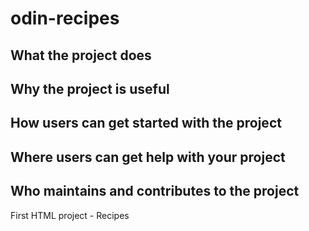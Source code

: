 # odin-recipes

## What the project does
## Why the project is useful
## How users can get started with the project
## Where users can get help with your project
## Who maintains and contributes to the project

First HTML project - Recipes